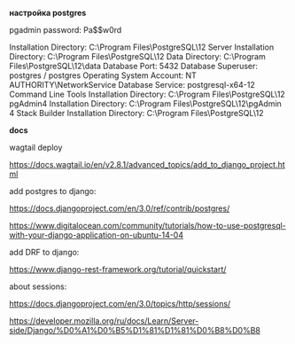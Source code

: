 __настройка postgres__

pgadmin password: Pa$$w0rd

Installation Directory: C:\Program Files\PostgreSQL\12
Server Installation Directory: C:\Program Files\PostgreSQL\12
Data Directory: C:\Program Files\PostgreSQL\12\data
Database Port: 5432
Database Superuser: postgres / postgres
Operating System Account: NT AUTHORITY\NetworkService
Database Service: postgresql-x64-12
Command Line Tools Installation Directory: C:\Program Files\PostgreSQL\12
pgAdmin4 Installation Directory: C:\Program Files\PostgreSQL\12\pgAdmin 4
Stack Builder Installation Directory: C:\Program Files\PostgreSQL\12

__docs__

wagtail deploy 

https://docs.wagtail.io/en/v2.8.1/advanced_topics/add_to_django_project.html


add postgres to django:

https://docs.djangoproject.com/en/3.0/ref/contrib/postgres/

https://www.digitalocean.com/community/tutorials/how-to-use-postgresql-with-your-django-application-on-ubuntu-14-04


add DRF to django:

https://www.django-rest-framework.org/tutorial/quickstart/

about sessions:

https://docs.djangoproject.com/en/3.0/topics/http/sessions/

https://developer.mozilla.org/ru/docs/Learn/Server-side/Django/%D0%A1%D0%B5%D1%81%D1%81%D0%B8%D0%B8
